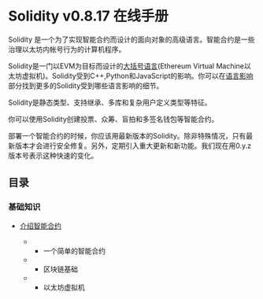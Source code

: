 # Solidity v0.8.17 在线手册

Solidity 是一个为了实现智能合约而设计的面向对象的高级语言。智能合约是一些治理以太坊内帐号行为的计算机程序。

Solidity是一门以EVM为目标而设计的[大括号语言](./CurlyBracketLanguage.md)(Ethereum Virtual Machine以太坊虚拟机)。Solidity受到C++,Python和JavaScript的影响。你可以在[语言影响](./LanguageInfluences.md)部分找到更多的Solidity受到哪些语言影响的细节。


Solidity是静态类型、支持继承、多库和复杂用户定义类型等特征。


你可以使用Solidity创建投票、众筹、盲拍和多签名钱包等智能合约。

部署一个智能合约的时候，你应该用最新版本的Solidity。除非特殊情况，只有最新版本才会进行安全修复。另外，定期引入重大更新和新功能。我们现在用0.y.z版本号表示这种快速的变化。

## 目录

### 基础知识

- [介绍智能合约](./Introduction%20to%20Smart%20Contracts.md)

    - - 一个简单的智能合约

    - - 区块链基础

    - - 以太坊虚拟机 
